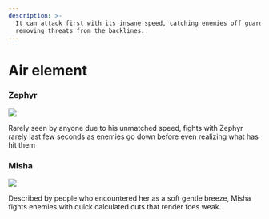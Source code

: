 ```yaml
---
description: >-
  It can attack first with its insane speed, catching enemies off guard and
  removing threats from the backlines.
---
```


# Air element

### Zephyr

![](../../../.gitbook/assets/1\_XIbBH-F0CnKRPe5M2PPczw.png)

Rarely seen by anyone due to his unmatched speed, fights with Zephyr rarely last few seconds as enemies go down before even realizing what has hit them

### Misha

![](../../../.gitbook/assets/1\_o7p75qH6IlC60I1\_jPEfig.png)

Described by people who encountered her as a soft gentle breeze, Misha fights enemies with quick calculated cuts that render foes weak.
